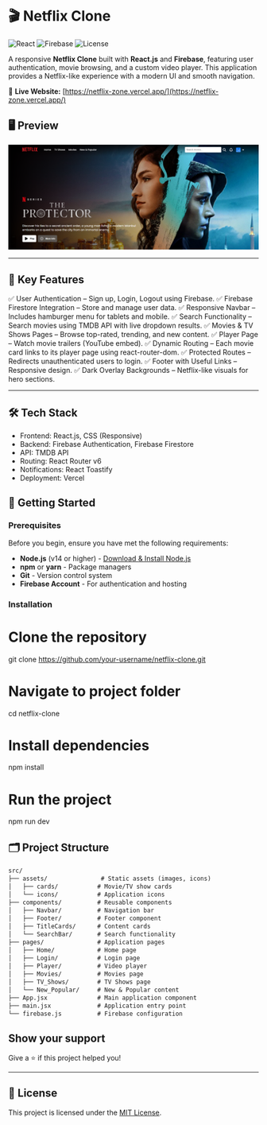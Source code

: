 # 🎬 Netflix Clone

![React](https://img.shields.io/badge/React-19.1-blue)
![Firebase](https://img.shields.io/badge/Firebase-12.0-orange)
![License](https://img.shields.io/badge/License-MIT-green)

A responsive **Netflix Clone** built with **React.js** and **Firebase**, featuring user authentication, movie browsing, and a custom video player. This application provides a Netflix-like experience with a modern UI and smooth navigation.

🔗 **Live Website:** [https://netflix-zone.vercel.app/](https://netflix-zone.vercel.app/)

## 🖥️ Preview

![Netflix Clone UI](./public/UI.png)

---

## 🎯 Key Features

✅ User Authentication – Sign up, Login, Logout using Firebase.
✅ Firebase Firestore Integration – Store and manage user data.
✅ Responsive Navbar – Includes hamburger menu for tablets and mobile.
✅ Search Functionality – Search movies using TMDB API with live dropdown results.
✅ Movies & TV Shows Pages – Browse top-rated, trending, and new content.
✅ Player Page – Watch movie trailers (YouTube embed).
✅ Dynamic Routing – Each movie card links to its player page using react-router-dom.
✅ Protected Routes – Redirects unauthenticated users to login.
✅ Footer with Useful Links – Responsive design.
✅ Dark Overlay Backgrounds – Netflix-like visuals for hero sections.

---

## 🛠️ Tech Stack
- Frontend: React.js, CSS (Responsive)
- Backend: Firebase Authentication, Firebase Firestore
- API: TMDB API
- Routing: React Router v6
- Notifications: React Toastify
- Deployment: Vercel



## 🚀 Getting Started

### Prerequisites

Before you begin, ensure you have met the following requirements:
- **Node.js** (v14 or higher) - [Download & Install Node.js](https://nodejs.org/)
- **npm** or **yarn** - Package managers
- **Git** - Version control system
- **Firebase Account** - For authentication and hosting

### Installation

# Clone the repository
git clone https://github.com/your-username/netflix-clone.git

# Navigate to project folder
cd netflix-clone

# Install dependencies
npm install

# Run the project
npm run dev

## 🗂️ Project Structure

```
src/
├── assets/               # Static assets (images, icons)
│   ├── cards/           # Movie/TV show cards
│   └── icons/           # Application icons
├── components/          # Reusable components
│   ├── Navbar/          # Navigation bar
│   ├── Footer/          # Footer component
│   ├── TitleCards/      # Content cards
│   └── SearchBar/       # Search functionality
├── pages/               # Application pages
│   ├── Home/            # Home page
│   ├── Login/           # Login page
│   ├── Player/          # Video player
│   ├── Movies/          # Movies page
│   ├── TV_Shows/        # TV Shows page
│   └── New_Popular/     # New & Popular content
├── App.jsx              # Main application component
├── main.jsx             # Application entry point
└── firebase.js          # Firebase configuration
```

## Show your support

Give a ⭐️ if this project helped you!

---

## 📜 License

This project is licensed under the [MIT License](LICENSE).

